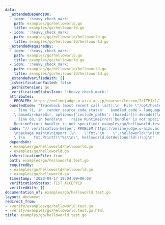 ```yaml
---
data:
  _extendedDependsOn:
  - icon: ':heavy_check_mark:'
    path: examples/go/helloworld.go
    title: examples/go/helloworld.go
  - icon: ':heavy_check_mark:'
    path: examples/go/helloworld/helloworld.go
    title: examples/go/helloworld/helloworld.go
  _extendedRequiredBy:
  - icon: ':heavy_check_mark:'
    path: examples/go/helloworld.go
    title: examples/go/helloworld.go
  - icon: ':heavy_check_mark:'
    path: examples/go/helloworld/helloworld.go
    title: examples/go/helloworld/helloworld.go
  _extendedVerifiedWith: []
  _isVerificationFailed: false
  _pathExtension: go
  _verificationStatusIcon: ':heavy_check_mark:'
  attributes:
    PROBLEM: https://onlinejudge.u-aizu.ac.jp/courses/lesson/2/ITP1/1/ITP1_1_A
  bundledCode: "Traceback (most recent call last):\n  File \"/opt/hostedtoolcache/Python/3.9.5/x64/lib/python3.9/site-packages/onlinejudge_verify/documentation/build.py\"\
    , line 71, in _render_source_code_stat\n    bundled_code = language.bundle(stat.path,\
    \ basedir=basedir, options={'include_paths': [basedir]}).decode()\n  File \"/opt/hostedtoolcache/Python/3.9.5/x64/lib/python3.9/site-packages/onlinejudge_verify/languages/user_defined.py\"\
    , line 68, in bundle\n    raise RuntimeError('bundler is not specified: {}'.format(str(path)))\n\
    RuntimeError: bundler is not specified: examples/go/helloworld.test.go\n"
  code: "// verification-helper: PROBLEM https://onlinejudge.u-aizu.ac.jp/courses/lesson/2/ITP1/1/ITP1_1_A\n\
    \npackage main\n\nimport (\n    \"fmt\"\n    \"./helloworld\"\n)\n\nfunc main()\
    \ {\n    fmt.Printf(\"%s\\n\", helloworld.GetHelloWorld())\n}\n"
  dependsOn:
  - examples/go/helloworld/helloworld.go
  - examples/go/helloworld.go
  isVerificationFile: true
  path: examples/go/helloworld.test.go
  requiredBy:
  - examples/go/helloworld/helloworld.go
  - examples/go/helloworld.go
  timestamp: '2020-09-17 19:04:09+09:00'
  verificationStatus: TEST_ACCEPTED
  verifiedWith: []
documentation_of: examples/go/helloworld.test.go
layout: document
redirect_from:
- /verify/examples/go/helloworld.test.go
- /verify/examples/go/helloworld.test.go.html
title: examples/go/helloworld.test.go
---
```

